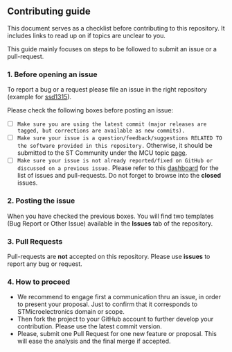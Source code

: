 ## Contributing guide

This document serves as a checklist before contributing to this repository.
It includes links to read up on if topics are unclear to you.

This guide mainly focuses on steps to be followed to submit an issue or a pull-request.

### 1. Before opening an issue

To report a bug or a request please file an issue in the right repository
(example for [ssd1315](https://github.com/STMicroelectronics/ssd1315/issues/new/choose)).

Please check the following boxes before posting an issue:
- [ ] `Make sure you are using the latest commit (major releases are tagged, but corrections are available as new commits).`
- [ ] `Make sure your issue is a question/feedback/suggestions RELATED TO the software provided in this repository.` Otherwise, it should be submitted to the ST Community under the MCU topic [page](https://community.st.com/s/group/0F90X000000AXsASAW/stm32-mcus).
- [ ] `Make sure your issue is not already reported/fixed on GitHub or discussed on a previous issue.` Please refer to this [dashboard](https://github.com/orgs/STMicroelectronics/projects/2) for the list of issues and pull-requests. Do not forget to browse into the **closed** issues.

### 2. Posting the issue
When you have checked the previous boxes. You will find two templates (Bug Report or Other Issue) available in the **Issues** tab of the repository.

### 3. Pull Requests
Pull-requests are **not** accepted on this repository. Please use **issues** to report any bug or request.

### 4. How to proceed

* We recommend to engage first a communication thru an issue, in order to present your proposal. Just to confirm that it corresponds to STMicroelectronics domain or scope.
* Then fork the project to your GitHub account to further develop your contribution. Please use the latest commit version.
* Please, submit one Pull Request for one new feature or proposal. This will ease the analysis and the final merge if accepted.
